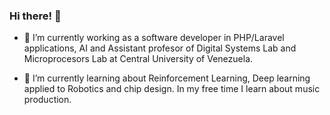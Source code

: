 ### Hi there! 👋

- 🔭 I’m currently working as a software developer in PHP/Laravel applications, AI and Assistant profesor of Digital Systems Lab and Microprocesors Lab at Central University of Venezuela.

- 🌱 I’m currently learning about Reinforcement Learning, Deep learning applied to Robotics and chip design. In my free time I learn about music production.

<!--
Here are some ideas to get you started:

- 🔭 I’m currently working on ...
- 🌱 I’m currently learning ...
- 👯 I’m looking to collaborate on ...
- 🤔 I’m looking for help with ...
- 💬 Ask me about ...
- 📫 How to reach me: ...
- 😄 Pronouns: ...
- ⚡ Fun fact: ...
-->
